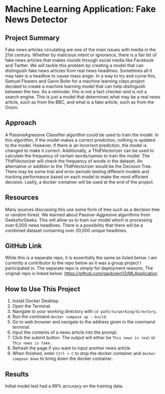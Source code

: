 # Machine Learning Application: Fake News Detector

## Project Summary

Fake news articles circulating are one of the main issues with media in the 21st century. Whether by malicious intent or ignorance, there is a fair bit of fake news articles that makes rounds through social media like Facebook and Twitter. We will tackle this problem by creating a model that can distinguish fake news articles from real news headlines. Sometimes all it may take is a headline to cause mass anger. In a way to try and curve this, Samuel Flowers and Gavin Boler for a machine learning class project decided to create a machine learning model that can help distinguish between the two. As a reminder, this is not a fact checker and is not a search engine. This is just a model that determines what may be a real news article, such as from the BBC, and what is a fake article, such as from the Onion. 

## Approach

A PassiveAgressive Classifier algorithm could be used to train the model. In this algorithm, if the model makes a correct prediction, nothing is updated to the model. However, if there is an incorrect prediction, the model is changed to make it correct. Additionally, a TfidfVectorizer can be used to calculate the frequency of certain words/names to train the model. The TfidfVectorizer will check the frequency of words in the dataset. An alternative or addition to the TfidfVectorizer would be the Decision Tree. There may be some trial and error periods testing different models and tracking performance based on each model to make the most efficient decision. Lastly, a docker container will be used at the end of the project.

## Resources

Many sources discussing this use some form of tree such as a decision tree or random forest. We learned about Passive-Aggresive algorithms from GeeksforGeeks. This will allow us to train our model which is processing over 6,000 news headlines. There is a possibility that there will be a combined dataset containing over 20,000 unique headlines.

## GitHub Link
While this is a separate repo, it is essentially the same as listed below. I am currently a contributor to the repo below as it was a group project I participated in. The separate repo is simply for deployment reasons. The original repo is linked below:
https://github.com/gavboler03/MLApplication

## How to Use This Project

1. Install Docker Desktop.
2. Open the Terminal.
3. Navigate to your working directory with `cd path/to/working/directory`.
4. Run the command `docker compose up --build`.
5. Go to web browser and navigate to the address given in the command terminal.
6. Input the contents of a news article into the prompt.
7. Click the submit button. The output will either be `This news is real` or `This news is fake.`
8. Refresh the page if you want to input another news article
9. When finished, enter `Ctrl + C` to stop the docker container and `docker compose down` to bring down the docker container.

## Results

Initial model test had a 99% accuracy on the training data.
